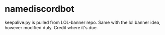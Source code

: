 # namediscordbot

keepalive.py is pulled from LOL-banner repo. Same with the lol banner idea, however modified duly. Credit where it's due.
